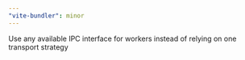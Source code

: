 ```yaml
---
"vite-bundler": minor
---
```


Use any available IPC interface for workers instead of relying on one transport strategy
